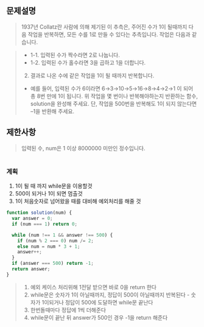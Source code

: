 ## 문제설명

> 1937년 Collatz란 사람에 의해 제기된 이 추측은, 주어진 수가 1이 될때까지 다음 작업을 반복하면, 모든 수를 1로 만들 수 있다는 추측입니다. 작업은 다음과 같습니다.

> - 1-1. 입력된 수가 짝수라면 2로 나눕니다.
> - 1-2. 입력된 수가 홀수라면 3을 곱하고 1을 더합니다.
>
> 2.  결과로 나온 수에 같은 작업을 1이 될 때까지 반복합니다.
>
> - 예를 들어, 입력된 수가 6이라면 6→3→10→5→16→8→4→2→1 이 되어 총 8번 만에 1이 됩니다. 위 작업을 몇 번이나 반복해야하는지 반환하는 함수, solution을 완성해 주세요. 단, 작업을 500번을 반복해도 1이 되지 않는다면 –1을 반환해 주세요.

## 제한사항

> 입력된 수, num은 1 이상 8000000 미만인 정수입니다.

#

### 계획

1. 1이 될 때 까지 while문을 이용할것
2. 500이 되거나 1이 되면 멈출것
3. 1이 처음숫자로 넘어왔을 때를 대비해 예외처리를 해줄 것

```js
function solution(num) {
  var answer = 0;
  if (num === 1) return 0;

  while (num !== 1 && answer !== 500) {
    if (num % 2 === 0) num /= 2;
    else num = num * 3 + 1;
    answer++;
  }
  if (answer === 500) return -1;
  return answer;
}
```

> 1.  예외 케이스 처리위해 1전달 받으면 바로 0을 return 한다
> 2.  while문은 숫자가 1이 아닐때까지, 정답이 500이 아닐때까지 반복된다 - 숫자가 1이되거나 정답이 500에 도달하면 while문 끝난다
> 3.  한번돌때마다 정답에 1씩 더해준다
> 4.  while문이 끝난 뒤 answer가 500인 경우 -1을 return 해준다
